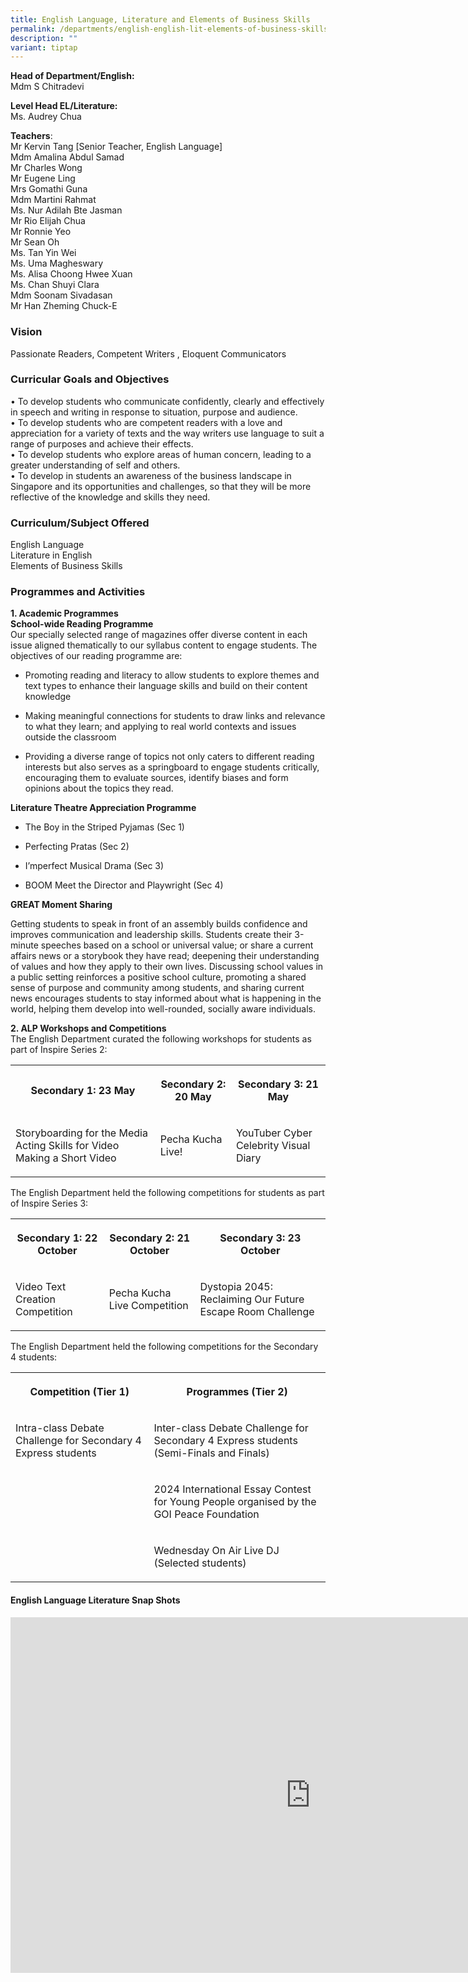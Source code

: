 ```yaml
---
title: English Language, Literature and Elements of Business Skills
permalink: /departments/english-english-lit-elements-of-business-skills/
description: ""
variant: tiptap
---
```

<p><strong>Head of Department/English:</strong>
<br>Mdm S Chitradevi</p>
<p><strong>Level Head EL/Literature:</strong>
<br>Ms. Audrey Chua</p>
<p><strong>Teachers</strong>:
<br>Mr Kervin Tang [Senior Teacher, English Language]
<br>Mdm Amalina Abdul Samad
<br>Mr Charles Wong
<br>Mr Eugene Ling
<br>Mrs Gomathi Guna
<br>Mdm Martini Rahmat
<br>Ms. Nur Adilah Bte Jasman
<br>Mr Rio Elijah Chua
<br>Mr Ronnie Yeo
<br>Mr Sean Oh
<br>Ms. Tan Yin Wei
<br>Ms. Uma Magheswary
<br>Ms. Alisa Choong Hwee Xuan
<br>Ms. Chan Shuyi Clara
<br>Mdm Soonam Sivadasan
<br>Mr Han Zheming Chuck-E</p>
<h3>Vision</h3>
<p>Passionate Readers, Competent Writers , Eloquent Communicators</p>
<h3>Curricular Goals and Objectives</h3>
<p>• To develop students who communicate confidently, clearly and effectively
in speech and writing in response to situation, purpose and audience.
<br>• To develop students who are competent readers with a love and appreciation
for a variety of texts and the way writers use language to suit a range
of purposes and achieve their effects.
<br>• To develop students who explore areas of human concern, leading to a
greater understanding of self and others.
<br>• To develop in students an awareness of the business landscape in Singapore
and its opportunities and challenges, so that they will be more reflective
of the knowledge and skills they need.</p>
<h3>Curriculum/Subject Offered</h3>
<p>English Language
<br>Literature in English
<br>Elements of Business Skills</p>
<h3>Programmes and Activities</h3>
<p><strong>1. Academic Programmes</strong>
<br><strong>School-wide Reading Programme</strong>
<br>Our specially selected range of magazines offer diverse content in each
issue aligned thematically to our syllabus content to engage students.
The objectives of our reading programme are:</p>
<ul data-tight="true" class="tight">
<li>
<p>Promoting reading and literacy to allow students to explore themes and
text types to enhance their language skills and build on their content
knowledge</p>
</li>
<li>
<p>Making meaningful connections for students to draw links and relevance
to what they learn; and applying to real world contexts and issues outside
the classroom</p>
</li>
<li>
<p>Providing a diverse range of topics not only caters to different reading
interests but also serves as a springboard to engage students critically,
encouraging them to evaluate sources, identify biases and form opinions
about the topics they read.</p>
</li>
</ul>
<p><strong>Literature Theatre Appreciation Programme</strong>
</p>
<ul data-tight="true" class="tight">
<li>
<p>The Boy in the Striped Pyjamas (Sec 1)</p>
</li>
<li>
<p>Perfecting Pratas (Sec 2)</p>
</li>
<li>
<p>I’mperfect Musical Drama (Sec 3)</p>
</li>
<li>
<p>BOOM Meet the Director and Playwright (Sec 4)</p>
</li>
</ul>
<p><strong>GREAT Moment Sharing</strong>
</p>
<p>Getting students to speak in front of an assembly builds confidence and
improves communication and leadership skills. Students create their 3-minute
speeches based on a school or universal value; or share a current affairs
news or a storybook they have read; deepening their understanding of values
and how they apply to their own lives. Discussing school values in a public
setting reinforces a positive school culture, promoting a shared sense
of purpose and community among students, and sharing current news encourages
students to stay informed about what is happening in the world, helping
them develop into well-rounded, socially aware individuals.</p>
<p><strong>2. ALP Workshops and Competitions</strong>
<br>The English Department curated the following workshops for students as
part of Inspire Series 2:</p>
<table style="minWidth: 75px">
<colgroup>
<col>
<col>
<col>
</colgroup>
<tbody>
<tr>
<th rowspan="1" colspan="1">
<p>Secondary 1: 23 May</p>
</th>
<th rowspan="1" colspan="1">
<p>Secondary 2: 20 May</p>
</th>
<th rowspan="1" colspan="1">
<p>Secondary 3: 21 May</p>
</th>
</tr>
<tr>
<td rowspan="1" colspan="1">
<p>Storyboarding for the Media Acting Skills for Video Making a Short Video</p>
</td>
<td rowspan="1" colspan="1">
<p>Pecha Kucha Live!</p>
</td>
<td rowspan="1" colspan="1">
<p>YouTuber Cyber Celebrity Visual Diary</p>
</td>
</tr>
</tbody>
</table>
<p>The English Department held the following competitions for students as
part of Inspire Series 3:</p>
<table style="minWidth: 75px">
<colgroup>
<col>
<col>
<col>
</colgroup>
<tbody>
<tr>
<th rowspan="1" colspan="1">
<p>Secondary 1: 22 October</p>
</th>
<th rowspan="1" colspan="1">
<p>Secondary 2: 21 October</p>
</th>
<th rowspan="1" colspan="1">
<p>Secondary 3: 23 October</p>
</th>
</tr>
<tr>
<td rowspan="1" colspan="1">
<p>Video Text Creation Competition</p>
</td>
<td rowspan="1" colspan="1">
<p>Pecha Kucha Live Competition</p>
</td>
<td rowspan="1" colspan="1">
<p>Dystopia 2045: Reclaiming Our Future Escape Room Challenge</p>
</td>
</tr>
</tbody>
</table>
<p>The English Department held the following competitions for the Secondary
4 students:</p>
<p></p>
<table style="minWidth: 50px">
<colgroup>
<col>
<col>
</colgroup>
<tbody>
<tr>
<th rowspan="1" colspan="1">
<p>Competition (Tier 1)</p>
</th>
<th rowspan="1" colspan="1">
<p>Programmes (Tier 2)</p>
</th>
</tr>
<tr>
<td rowspan="1" colspan="1">
<p>Intra-class Debate Challenge for Secondary 4 Express students</p>
</td>
<td rowspan="1" colspan="1">
<p>Inter-class Debate Challenge for Secondary 4 Express students (Semi-Finals
and Finals)</p>
</td>
</tr>
<tr>
<td rowspan="1" colspan="1">
<p></p>
</td>
<td rowspan="1" colspan="1">
<p>2024 International Essay Contest for Young People organised by the GOI
Peace Foundation</p>
</td>
</tr>
<tr>
<td rowspan="1" colspan="1">
<p></p>
</td>
<td rowspan="1" colspan="1">
<p>Wednesday On Air Live DJ (Selected students)</p>
</td>
</tr>
</tbody>
</table>
<p></p>
<h4>English Language Literature Snap Shots</h4>
<div class="iframe-wrapper">
<iframe height="569" width="960" allowfullscreen="true" frameborder="0" src="https://docs.google.com/presentation/d/1Ev6DnrqUyqGEOxpaozEMTvegg7-jt3CV//embed?start=true&amp;loop=true&amp;delayms=3000"></iframe>
</div>
<p></p>
<p></p>